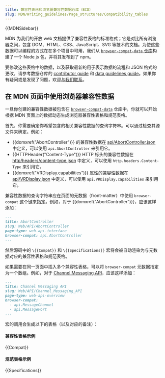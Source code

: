 ```yaml
---
title: 兼容性表格和浏览器兼容性数据仓库（BCD）
slug: MDN/Writing_guidelines/Page_structures/Compatibility_tables
---
```


{{MDNSidebar}}

MDN 为我们的开放 web 文档提供了兼容性表格的标准格式；它是对比所有浏览器之间，包含 DOM、HTML、CSS、JavaScript、SVG 等技术的文档。为使这些数据可以编程的方式在在多个项目中可用，我们从 [`browser-compat-data` 仓库](https://github.com/mdn/browser-compat-data)构建了一个 Node.js 包，并将其发布到了 npm。

要修改这些表格中的数据，以及获取最新的用于表示数据的流程和 JSON 格式的更改，请参考数据仓库的 [contributor guide](https://github.com/mdn/browser-compat-data/blob/main/docs/contributing.md) 和 [data guidelines guide](https://github.com/mdn/browser-compat-data/blob/main/docs/data-guidelines.md)。如果你有疑问或是发现了问题，欢迎[与我们联系](/zh-CN/docs/MDN/Community/Communication_channels)。

## 在 MDN 页面中使用浏览器兼容性数据

一旦你创建的兼容性数据被包含在 [`browser-compat-data`](https://github.com/mdn/browser-compat-data) 仓库中，你就可以开始根据 MDN 页面上的数据动态生成浏览器兼容性表格和规范表格。

首先，你需要确定你希望包含的相关兼容性数据的查询字符串。可以通过检查其源文件来确定。例如：

- {{domxref("AbortController")}} 的兼容性数据在 [api/AbortController.json](https://github.com/mdn/browser-compat-data/blob/main/api/AbortController.json) 中定义，可以使用 `api.AbortController` 来引用它。
- {{HTTPHeader("Content-Type")}} HTTP 标头的兼容性数据在 [http/headers/content-type.json](https://github.com/mdn/browser-compat-data/blob/main/http/headers/content-type.json) 中定义，可以使用 `http.headers.Content-Type` 来引用它。
- {{domxref("VRDisplay.capabilities")}} 属性的兼容性数据在 [api/VRDisplay.json](https://github.com/mdn/browser-compat-data/blob/main/api/VRDisplay.json) 中定义，可以使用 `api.VRDisplay.capabilities` 来引用它。

兼容性数据的查询字符串应在页面的元数据（front-matter）中使用 `browser-compat` 这个键来指定。例如，对于 {{domxref("AbortController")}}，应该这样添加：

```md
---
title: AbortController
slug: Web/API/AbortController
page-type: web-api-interface
browser-compat: api.AbortController
---
```

然后源码中的 `\{{Compat}}` 和 `\{{Specifications}}` 宏将会被自动渲染为与元数据对应的兼容性表格和规范表格。

如果需要在同一页面中插入多个兼容性表格，可以将 `browser-compat` 元数据指定为一个数组。例如，对于 [Channel Messaging API](/zh-CN/docs/Web/API/Channel_Messaging_API)，应该这样添加：

```md
---
title: Channel Messaging API
slug: Web/API/Channel_Messaging_API
page-type: web-api-overview
browser-compat:
  - api.MessageChannel
  - api.MessagePort
---
```

宏的调用会生成以下的表格（以及对应的备注）：

#### 兼容性表格示例

{{Compat}}

#### 规范表格示例

{{Specifications}}
